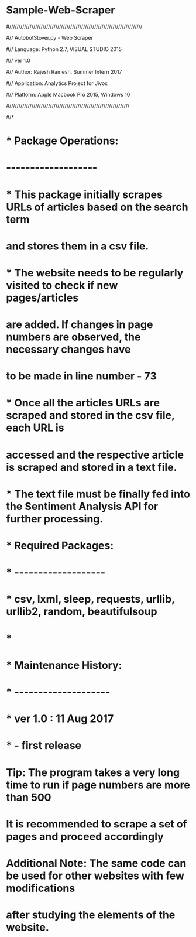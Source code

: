 # Sample-Web-Scraper

#////////////////////////////////////////////////////////////////////////

#// AutobotStover.py - Web Scraper   

#// Language: Python 2.7, VISUAL STUDIO 2015    

#// ver 1.0                                    

#// Author: Rajesh Ramesh, Summer Intern 2017   

#// Application: Analytics Project for Jivox     

#// Platform: Apple Macbook Pro 2015, Windows 10     

#/////////////////////////////////////////////////////////////////

#/*
# * Package Operations:
#  -------------------
# * This package initially scrapes URLs of articles based on the search term
#   and stores them in a csv file.
#
# * The website needs to be regularly visited to check if new pages/articles
#   are added. If changes in page numbers are observed, the necessary changes have 
#   to be made in line number - 73
#
# * Once all the articles URLs are scraped and stored in the csv file, each URL is 
#   accessed and the respective article is scraped and stored in a text file.
#
# * The text file must be finally fed into the Sentiment Analysis API for further processing.
#
# * Required Packages:
# * -------------------
# * csv, lxml, sleep, requests, urllib, urllib2, random, beautifulsoup
# *   
# * Maintenance History:
# * --------------------
# * ver 1.0 : 11 Aug 2017
# * - first release
#
# Tip: The program takes a very long time to run if page numbers are more than 500
#     It is recommended to scrape a set of pages and proceed accordingly
#
# Additional Note: The same code can be used for other websites with few modifications
#                 after studying the elements of the website.
#
